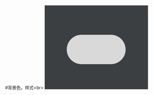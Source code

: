 #背景色，样式\<br>
![这里写图片描述](https://github.com/kangkangding/Circlebg/blob/master/Screenshots/QQ%E6%88%AA%E5%9B%BE20171220183634.png)